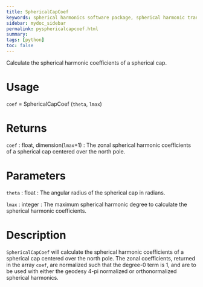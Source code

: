 ```yaml
---
title: SphericalCapCoef
keywords: spherical harmonics software package, spherical harmonic transform, legendre functions, multitaper spectral analysis, fortran, Python, gravity, magnetic field
sidebar: mydoc_sidebar
permalink: pysphericalcapcoef.html
summary:
tags: [python]
toc: false
---
```


Calculate the spherical harmonic coefficients of a spherical cap.

# Usage

`coef` = SphericalCapCoef (`theta`, `lmax`)

# Returns

`coef` : float, dimension(`lmax`+1)
:   The zonal spherical harmonic coefficients of a spherical cap centered over the north pole.

# Parameters

`theta` : float
:   The angular radius of the spherical cap in radians.

`lmax` : integer
:   The maximum spherical harmonic degree to calculate the spherical harmonic coefficients.

# Description

`SphericalCapCoef` will calculate the spherical harmonic coefficients of a spherical cap centered over the north pole. The zonal coefficients, returned in the array `coef`, are normalized such that the degree-0 term is 1, and are to be used with either the geodesy 4-pi normalized or orthonormalized spherical harmonics.
